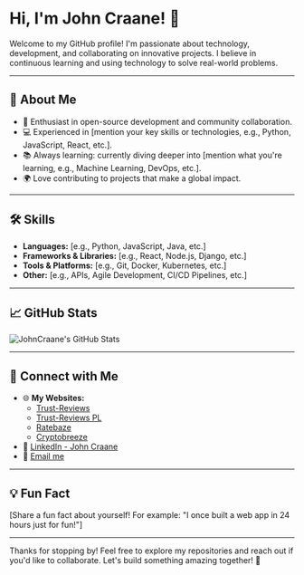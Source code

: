 # Hi, I'm John Craane! 👋

Welcome to my GitHub profile! I'm passionate about technology, development, and collaborating on innovative projects. I believe in continuous learning and using technology to solve real-world problems.

---

## 🚀 About Me

- 🌟 Enthusiast in open-source development and community collaboration.
- 💻 Experienced in [mention your key skills or technologies, e.g., Python, JavaScript, React, etc.].
- 📚 Always learning: currently diving deeper into [mention what you're learning, e.g., Machine Learning, DevOps, etc.].
- 🌍 Love contributing to projects that make a global impact.

---

## 🛠️ Skills

- **Languages:** [e.g., Python, JavaScript, Java, etc.]
- **Frameworks & Libraries:** [e.g., React, Node.js, Django, etc.]
- **Tools & Platforms:** [e.g., Git, Docker, Kubernetes, etc.]
- **Other:** [e.g., APIs, Agile Development, CI/CD Pipelines, etc.]

---

## 📈 GitHub Stats

![JohnCraane's GitHub Stats](https://github-readme-stats.vercel.app/api?username=JohnCraane&show_icons=true&theme=radical)

---

## 🔗 Connect with Me

- 🌐 **My Websites:**
  - [Trust-Reviews](https://trust-reviews.reviews/)
  - [Trust-Reviews PL](https://pl.trust-reviews.reviews/)
  - [Ratebaze](https://ratebaze.org)
  - [Cryptobreeze](https://cryptobreeze.ru/)
- 💼 [LinkedIn - John Craane](https://www.linkedin.com/in/john-craane-aa3032230/)
- 📧 [Email me](mailto:johnnncraneee@gmail.com)

---

## 💡 Fun Fact

[Share a fun fact about yourself! For example: "I once built a web app in 24 hours just for fun!"]

---

Thanks for stopping by! Feel free to explore my repositories and reach out if you'd like to collaborate. Let's build something amazing together! 🚀
